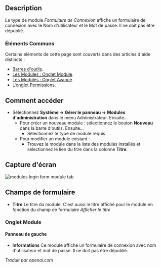 <!-- Filename: Help4.x:Admin_Modules:_Login_Form  / Display title: Modules : Formulaire de connexion -->

## Description

Le type de module *Formulaire de Connexion* affiche un formulaire de connexion avec le Nom d'utilisateur et le Mot de passe. Il ne doit pas être dépublié.

### Éléments Communs

Certains éléments de cette page sont couverts dans des articles d'aide distincts :

* [Barres d'outils](jdocmanual?article=help/common-elements/toolbars).
* [Les Modules : Onglet Module](jdocmanual?article=help/modules/modules-module-tab).
* [Les Modules : Onglet Avancé](jdocmanual?article=help/modules/modules-advanced-tab).
* [L'onglet Permissions](jdocmanual?article=help/common-elements/edit-permissions).

## Comment accéder

- Sélectionnez **Système → Gérer le panneau → Modules d'administration** dans le menu Administrateur. Ensuite...
  - Pour créer un nouveau module : sélectionnez le bouton **Nouveau** dans la barre d'outils. Ensuite...
    - Sélectionnez le type de module requis.
  - Pour modifier un module existant :
    - Trouvez le module dans la liste des modules installés et sélectionnez le lien du titre dans la colonne **Titre**.

## Capture d'écran

![modules login form module tab](../../../fr/images/modules-admin/modules-login-form-module-tab.png)

## Champs de formulaire

- **Titre** Le titre du module. C'est aussi le titre affiché pour le module en fonction du champ de formulaire *Afficher le titre*

### Onglet Module

#### Panneau de gauche

- **Informations** Ce module affiche un formulaire de connexion avec nom d'utilisateur et mot de passe. Il ne doit pas être dépublié.

*Traduit par openai.com*

